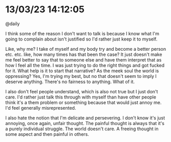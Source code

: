 # 13/03/23 14:12:05
@daily

I think some of the reason I don't want to talk is because I know what I'm going to complain about isn't justified so
I'd rather just keep it to myself.

Like, why me? I take of myself and my body try and become a better person etc. etc. like, how many times has that been
the case? It just doesn't make me feel better to say that to someone else and have them interpret that as how I feel all
the time. I was just trying to do the right things and got fucked for it. What help is it to start that narrative? As
the meek soul the world is oppressing? Yes, I'm trying my best, but no that doesn't seem to imply I deserve anything.
There's no fairness to anything. What of it.

I also don't feel people understand, which is also not true but I just don't care. I'd rather just talk this through
with myself than have other people think it's a them problem or something because that would just annoy me. I'd feel
generally misrepresented.

I also hate the notion that I'm delicate and persevering. I don't know it's just annoying, once again, unfair thought.
The painful thought is always that it's a purely individual struggle. The world doesn't care. A freeing thought in some
aspect and then painful in others.

